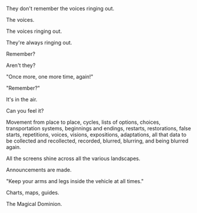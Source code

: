 They don't remember the voices ringing out.

The voices.

The voices ringing out.

They're always ringing out.

Remember?

Aren't they?

"Once more, one more time, again!"

"Remember?"

It's in the air.

Can you feel it?

Movement from place to place, cycles, lists of options, choices, transportation systems, beginnings and endings, restarts, restorations, false starts, repetitions, voices, visions, expositions, adaptations, all that data to be collected and recollected, recorded, blurred, blurring, and being blurred again.

All the screens shine across all the various landscapes.

Announcements are made.

"Keep your arms and legs inside the vehicle at all times."

Charts, maps, guides.

The Magical Dominion.